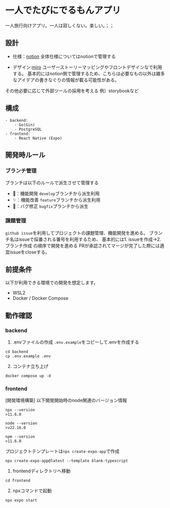 # 一人でたびにでるもんアプリ
一人旅行向けアプリ。一人は寂しくない。楽しい。；；

## 設計
- 仕様：[notion](https://www.notion.so/266654d0a580809ca109c35db80a1470)
全体仕様についてはnotionで管理する

- デザイン:[miro](https://miro.com/app/board/uXjVJLDgNRw=/)
ユーザーストーリーマッピングやフロントデザインなで利用する。
基本的にはnotion側で管理するため、こちらは必要なもの以外は雑多なアイデアの書きなぐりの情報が載る可能性がある。

その他必要に応じて外部ツールの採用を考える
例）storybookなど

## 構成
```
- backend: 
    - Go(Gin)
    - PostgreSQL
- frontend: 
    - React Native (Expo)
```

## 開発時ルール
### ブランチ管理
ブランチは以下のルールで派生させて管理する
- 🚀：機能開発 `develop`ブランチから派生利用
- ✨：機能改善 `feature`ブランチから派生利用
- 🐛：バグ修正 `bugfix`ブランチから派生

### 課題管理
`github issue`を利用してプロジェクトの課題管理、機能開発を進める。
ブランチ名はissueで採番される番号を利用するため、
基本的には1. issueを作成→2. ブランチ作成 の順序で開発を進める
PRが承認されてマージが完了した際には適宜issueをcloseする。

## 前提条件
以下が利用できる環境での開発を想定します。
- WSL2
- Docker / Docker Compose

## 動作確認
### backend
1. .envファイルの作成
`.env.example`をコピーして.envを作成する
```
cd backend
cp .env.example .env
```
2. コンテナ立ち上げ
```
docker compose up -d
```

### frontend
[開発環境構築]
以下開発開始時のnode関連のバージョン情報
```
npx --version
>11.6.0

node --version
>v22.16.0

npm --version
>11.6.0
```

プロジェクトテンプレートは`npx create-expo-app`で作成
```
npx create-expo-app@latest --template blank-typescript
```

1. frontendディレクトリへ移動
```
cd frontend
```
2. npxコマンドで起動
```
npx expo start
```